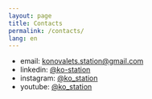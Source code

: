 ```yaml
---
layout: page
title: Contacts
permalink: /contacts/
lang: en
---
```


- email: [konovalets.station@gmail.com](mailto:konovalets.station@gmail.com)
- linkedin: [@ko-station](https://www.linkedin.com/company/ko-station)
- instagram: [@ko_station](https://www.instagram.com/ko_station/)
- youtube: [@ko_station](https://www.youtube.com/@ko_station)